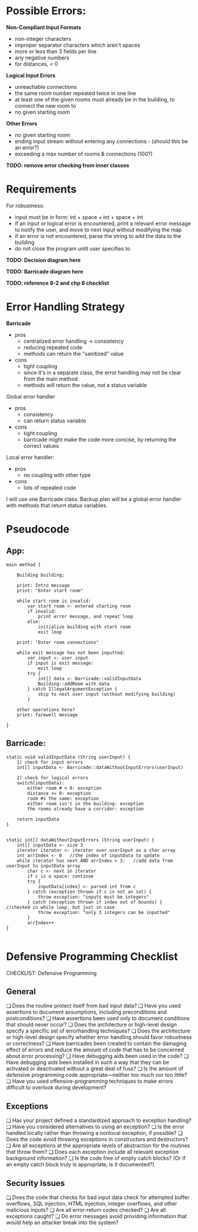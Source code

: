 # Possible Errors:
**Non-Compliant Input Formats**
- non-integer characters
- improper separator characters which aren't spaces
- more or less than 3 fields per line
- any negative numbers
- for distances, < 0
 
**Logical Input Errors**
- unreachable connections
- the same room number repeated twice in one line
- at least one of the given rooms must already be in the building, to connect the new room to 
- no given starting room

**Other Errors**
- no given starting room
- ending input stream without entering any connections - (should this be an error?)
- exceeding a max number of rooms & connections (100?)

**TODO: remove error checking from inner classes**

# Requirements

For robustness:
- input must be in form: int + space + int + space + int
- if an input or logical error is encountered, print a relevant error message to notify the user, and move to next input without modifying the map
- if an error is not encountered, parse the string to add the data to the building
- do not close the program until user specifies to

**TODO: Decision diagram here**

**TODO: Barricade diagram here**

**TODO: reference 8-2 and chp 8 checklist**


# Error Handling Strategy

**Barricade** 
- pros
	- centralized error handling -> consistency
	- reducing repeated code
	- methods can return the "sanitized" value
- cons
	- tight coupling
	- since it's in a separate class, the error handling may not be clear from the main method
	- methods will return the value, not a status variable

Global error handler
- pros
	- consistency
	- can return status variable
- cons
	- tight coupling
	- barricade might make the code more concise, by returning the correct values

Local error handler:
- pros
	- no coupling with other type
- cons
	- lots of repeated code

I will use one Barricade class. Backup plan will be a global error handler with methods that return status variables.

# Pseudocode

## App:
```
main method {

	Building building;

	print: Intro message
	print: "Enter start room"

	while start room is invalid:
		var start room <- entered starting room
		if invalid: 
			print error message, and repeat loop
		else: 
			initialize building with start room
			exit loop

	print: "Enter room connections"

	while exit message has not been inputted:
		var input <- user input
		if input is exit message: 
			exit loop
		try {
			int[] data <- Barricade::validInputData
			Building::addRoom with data
		} catch IllegalArgumentException {
			skip to next user input (without modifying building)
		}
		
	other operations here?
	print: farewell message

}
```

## Barricade:

```
static void validInputData (String userInput) {
	1) check for input errors
	int[] inputData <- Barricade::dataWithoutInputErrors(userInput) 
	
	2) check for logical errors
	switch(inputData): 
		either room # < 0: exception
		distance <= 0: exception
		room #s the same: exception
		either room isn't in the building: exception
		the rooms already have a corridor: exception

	return inputData
}
		

static int[] dataWithoutInputErrors (String userInput) {
	int[] inputData <- size 3
	iterator iterator <- iterator over userInput as a char array
	int arrIndex <- 0	//the index of inputData to update
	while iterator has next AND arrIndex < 3:	//add data from userInput to inputData array
		char c <- next in iterator
		if c is a space: continue
		try {
			inputData[index] <- parsed int from c
		} catch (exception thrown if c is not an int) {
			throw exception: "inputs must be integers"
		} catch (exception thrown if index out of bounds) {		//checked in while loop, but just in case
			throw exception: "only 3 integers can be inputted"
		}
		arrIndex++
}


```

# Defensive Programming Checklist

CHECKLIST: Defensive Programming 
## General 
❑ Does the routine protect itself from bad input data? 
❑ Have you used assertions to document assumptions, including preconditions and postconditions? 
❑ Have assertions been used only to document conditions that should never occur? 
❑ Does the architecture or high-level design specify a specific set of errorhandling techniques? 
❑ Does the architecture or high-level design specify whether error handling should favor robustness or correctness? 
❑ Have barricades been created to contain the damaging effect of errors and reduce the amount of code that has to be concerned about error processing? 
❑ Have debugging aids been used in the code? 
❑ Have debugging aids been installed in such a way that they can be activated or deactivated without a great deal of fuss? 
❑ Is the amount of defensive programming code appropriate—neither too much nor too little? 
❑ Have you used offensive-programming techniques to make errors difficult to overlook during development? 

## Exceptions 
❑ Has your project defined a standardized approach to exception handling? 
❑ Have you considered alternatives to using an exception? 
❑ Is the error handled locally rather than throwing a nonlocal exception, if possible? 
❑ Does the code avoid throwing exceptions in constructors and destructors? 
❑ Are all exceptions at the appropriate levels of abstraction for the routines that throw them? 
❑ Does each exception include all relevant exception background information? 
❑ Is the code free of empty catch blocks? (Or if an empty catch block truly is appropriate, is it documented?) 
## Security Issues 
❑ Does the code that checks for bad input data check for attempted buffer overflows, SQL injection, HTML injection, integer overflows, and other malicious inputs? 
❑ Are all error-return codes checked?
❑ Are all exceptions caught? 
❑ Do error messages avoid providing information that would help an attacker break into the system?
<!--stackedit_data:
eyJoaXN0b3J5IjpbLTE5MDA1MzEzMzEsLTUxNTk4NzI2NSwxOD
Q2NTQzODQzLDIwNzc1NzIyNDQsLTE3MTg0OTkwMDUsMTM0NTQx
MjUzMl19
-->
